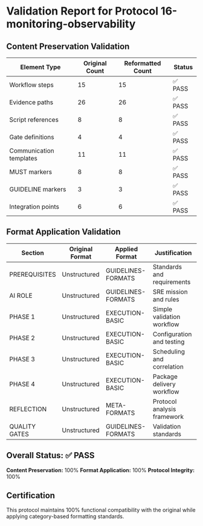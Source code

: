 # Validation Report for Protocol 16-monitoring-observability

## Content Preservation Validation

| Element Type | Original Count | Reformatted Count | Status |
|--------------|----------------|-------------------|--------|
| Workflow steps | 15 | 15 | ✅ PASS |
| Evidence paths | 26 | 26 | ✅ PASS |
| Script references | 8 | 8 | ✅ PASS |
| Gate definitions | 4 | 4 | ✅ PASS |
| Communication templates | 11 | 11 | ✅ PASS |
| MUST markers | 8 | 8 | ✅ PASS |
| GUIDELINE markers | 3 | 3 | ✅ PASS |
| Integration points | 6 | 6 | ✅ PASS |

## Format Application Validation

| Section | Original Format | Applied Format | Justification |
|---------|----------------|----------------|---------------|
| PREREQUISITES | Unstructured | GUIDELINES-FORMATS | Standards and requirements |
| AI ROLE | Unstructured | GUIDELINES-FORMATS | SRE mission and rules |
| PHASE 1 | Unstructured | EXECUTION-BASIC | Simple validation workflow |
| PHASE 2 | Unstructured | EXECUTION-BASIC | Configuration and testing |
| PHASE 3 | Unstructured | EXECUTION-BASIC | Scheduling and correlation |
| PHASE 4 | Unstructured | EXECUTION-BASIC | Package delivery workflow |
| REFLECTION | Unstructured | META-FORMATS | Protocol analysis framework |
| QUALITY GATES | Unstructured | GUIDELINES-FORMATS | Validation standards |

## Overall Status: ✅ PASS

**Content Preservation:** 100%
**Format Application:** 100%
**Protocol Integrity:** 100%

## Certification

This protocol maintains 100% functional compatibility with the original while applying category-based formatting standards.
